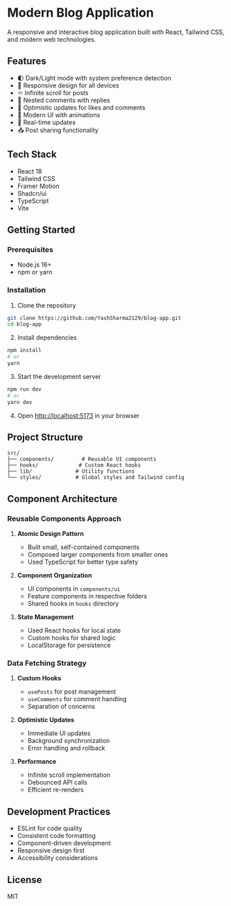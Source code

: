 # Modern Blog Application

A responsive and interactive blog application built with React, Tailwind CSS, and modern web technologies.

## Features

- 🌓 Dark/Light mode with system preference detection
- 📱 Responsive design for all devices
- ♾️ Infinite scroll for posts
- 💬 Nested comments with replies
- 🎯 Optimistic updates for likes and comments
- 🎨 Modern UI with animations
- 🔄 Real-time updates
- 📤 Post sharing functionality

## Tech Stack

- React 18
- Tailwind CSS
- Framer Motion
- Shadcn/ui
- TypeScript
- Vite

## Getting Started

### Prerequisites

- Node.js 16+ 
- npm or yarn

### Installation

1. Clone the repository
```bash
git clone https://github.com/YashSharma2129/blog-app.git
cd blog-app
```

2. Install dependencies
```bash
npm install
# or
yarn
```

3. Start the development server
```bash
npm run dev
# or
yarn dev
```

4. Open [http://localhost:5173](http://localhost:5173) in your browser

## Project Structure

```
src/
├── components/         # Reusable UI components
├── hooks/             # Custom React hooks
├── lib/              # Utility functions
└── styles/           # Global styles and Tailwind config
```

## Component Architecture

### Reusable Components Approach

1. **Atomic Design Pattern**
   - Built small, self-contained components
   - Composed larger components from smaller ones
   - Used TypeScript for better type safety

2. **Component Organization**
   - UI components in `components/ui`
   - Feature components in respective folders
   - Shared hooks in `hooks` directory

3. **State Management**
   - Used React hooks for local state
   - Custom hooks for shared logic
   - LocalStorage for persistence

### Data Fetching Strategy

1. **Custom Hooks**
   - `usePosts` for post management
   - `useComments` for comment handling
   - Separation of concerns

2. **Optimistic Updates**
   - Immediate UI updates
   - Background synchronization
   - Error handling and rollback

3. **Performance**
   - Infinite scroll implementation
   - Debounced API calls
   - Efficient re-renders

## Development Practices

- ESLint for code quality
- Consistent code formatting
- Component-driven development
- Responsive design first
- Accessibility considerations

## License

MIT
